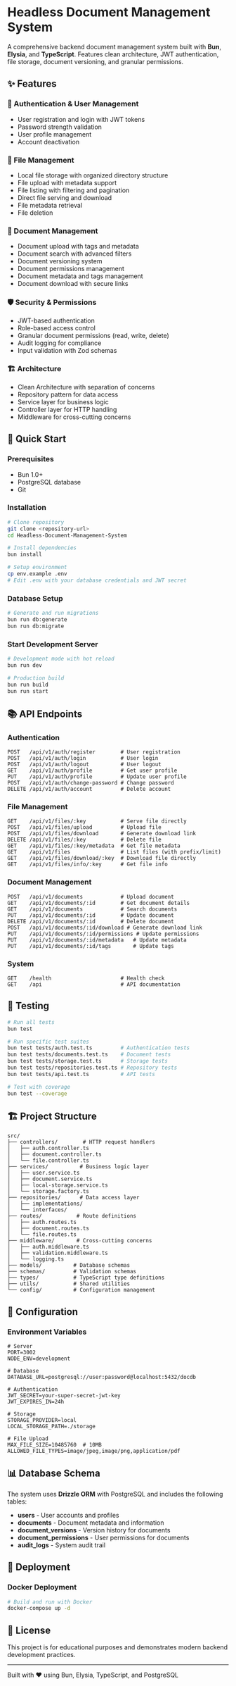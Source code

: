 # Headless Document Management System

A comprehensive backend document management system built with **Bun**, **Elysia**, and **TypeScript**. Features clean architecture, JWT authentication, file storage, document versioning, and granular permissions.

## ✨ Features

### 🔐 Authentication & User Management
- User registration and login with JWT tokens
- Password strength validation
- User profile management
- Account deactivation

### 📁 File Management
- Local file storage with organized directory structure
- File upload with metadata support
- File listing with filtering and pagination
- Direct file serving and download
- File metadata retrieval
- File deletion

### 📄 Document Management
- Document upload with tags and metadata
- Document search with advanced filters
- Document versioning system
- Document permissions management
- Document metadata and tags management
- Document download with secure links

### 🛡️ Security & Permissions
- JWT-based authentication
- Role-based access control
- Granular document permissions (read, write, delete)
- Audit logging for compliance
- Input validation with Zod schemas

### 🏗️ Architecture
- Clean Architecture with separation of concerns
- Repository pattern for data access
- Service layer for business logic
- Controller layer for HTTP handling
- Middleware for cross-cutting concerns

## 🚀 Quick Start

### Prerequisites
- Bun 1.0+
- PostgreSQL database
- Git

### Installation

```bash
# Clone repository
git clone <repository-url>
cd Headless-Document-Management-System

# Install dependencies
bun install

# Setup environment
cp env.example .env
# Edit .env with your database credentials and JWT secret
```

### Database Setup

```bash
# Generate and run migrations
bun run db:generate
bun run db:migrate
```

### Start Development Server

```bash
# Development mode with hot reload
bun run dev

# Production build
bun run build
bun run start
```

## 📚 API Endpoints

### Authentication
```
POST   /api/v1/auth/register        # User registration
POST   /api/v1/auth/login           # User login
POST   /api/v1/auth/logout          # User logout
GET    /api/v1/auth/profile         # Get user profile
PUT    /api/v1/auth/profile         # Update user profile
POST   /api/v1/auth/change-password # Change password
DELETE /api/v1/auth/account         # Delete account
```

### File Management
```
GET    /api/v1/files/:key           # Serve file directly
POST   /api/v1/files/upload         # Upload file
POST   /api/v1/files/download       # Generate download link
DELETE /api/v1/files/:key           # Delete file
GET    /api/v1/files/:key/metadata  # Get file metadata
GET    /api/v1/files                # List files (with prefix/limit)
GET    /api/v1/files/download/:key  # Download file directly
GET    /api/v1/files/info/:key      # Get file info
```

### Document Management
```
POST   /api/v1/documents            # Upload document
GET    /api/v1/documents/:id        # Get document details
GET    /api/v1/documents            # Search documents
PUT    /api/v1/documents/:id        # Update document
DELETE /api/v1/documents/:id        # Delete document
POST   /api/v1/documents/:id/download # Generate download link
PUT    /api/v1/documents/:id/permissions # Update permissions
PUT    /api/v1/documents/:id/metadata   # Update metadata
PUT    /api/v1/documents/:id/tags       # Update tags
```

### System
```
GET    /health                      # Health check
GET    /api                         # API documentation
```

## 🧪 Testing

```bash
# Run all tests
bun test

# Run specific test suites
bun test tests/auth.test.ts         # Authentication tests
bun test tests/documents.test.ts    # Document tests
bun test tests/storage.test.ts      # Storage tests
bun test tests/repositories.test.ts # Repository tests
bun test tests/api.test.ts          # API tests

# Test with coverage
bun test --coverage
```

## 🏗️ Project Structure

```
src/
├── controllers/        # HTTP request handlers
│   ├── auth.controller.ts
│   ├── document.controller.ts
│   └── file.controller.ts
├── services/          # Business logic layer
│   ├── user.service.ts
│   ├── document.service.ts
│   ├── local-storage.service.ts
│   └── storage.factory.ts
├── repositories/      # Data access layer
│   ├── implementations/
│   └── interfaces/
├── routes/           # Route definitions
│   ├── auth.routes.ts
│   ├── document.routes.ts
│   └── file.routes.ts
├── middleware/       # Cross-cutting concerns
│   ├── auth.middleware.ts
│   ├── validation.middleware.ts
│   └── logging.ts
├── models/          # Database schemas
├── schemas/         # Validation schemas
├── types/           # TypeScript type definitions
├── utils/           # Shared utilities
└── config/          # Configuration management
```

## 🔧 Configuration

### Environment Variables
```env
# Server
PORT=3002
NODE_ENV=development

# Database
DATABASE_URL=postgresql://user:password@localhost:5432/docdb

# Authentication
JWT_SECRET=your-super-secret-jwt-key
JWT_EXPIRES_IN=24h

# Storage
STORAGE_PROVIDER=local
LOCAL_STORAGE_PATH=./storage

# File Upload
MAX_FILE_SIZE=10485760  # 10MB
ALLOWED_FILE_TYPES=image/jpeg,image/png,application/pdf
```

## 📊 Database Schema

The system uses **Drizzle ORM** with PostgreSQL and includes the following tables:

- **users** - User accounts and profiles
- **documents** - Document metadata and information
- **document_versions** - Version history for documents
- **document_permissions** - User permissions for documents
- **audit_logs** - System audit trail

## 🚀 Deployment

### Docker Deployment
```bash
# Build and run with Docker
docker-compose up -d
```

## 📄 License

This project is for educational purposes and demonstrates modern backend development practices.

---

Built with ❤️ using Bun, Elysia, TypeScript, and PostgreSQL